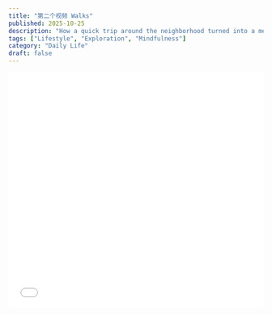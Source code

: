 ```yaml
---
title: "第二个视频 Walks"
published: 2025-10-25
description: "How a quick trip around the neighborhood turned into a memorable adventure."
tags: ["Lifestyle", "Exploration", "Mindfulness"]
category: "Daily Life"
draft: false
---
```


<iframe width="100%" height="468" src="//player.bilibili.com/player.html?bvid=BV1tk3yzQEBL&p=1&autoplay=0" scrolling="no" border="0" frameborder="no" framespacing="0" allowfullscreen="true"></iframe>
